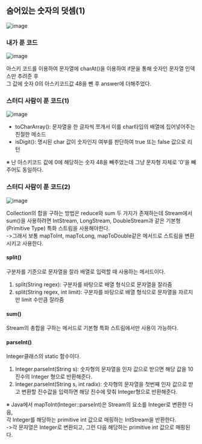 ## 숨어있는 숫자의 덧셈(1)           
![image](https://user-images.githubusercontent.com/122864238/223977034-1b220bd6-68e6-4a1c-afa4-f0388373a56e.png)    

### 내가 푼 코드
![image](https://user-images.githubusercontent.com/122864238/223977161-8254f545-3481-4b92-b832-853407cec85b.png)

아스키 코드를 이용하여 문자열에 charAt()을 이용하여 if문을 통해 숫자인 문자열 인덱스만 추려준 후             
그 값에 숫자 0의 아스키코드값 48을 뺀 후 answer에 더해주었다.

### 스터디 사람이 푼 코드(1)        
![image](https://user-images.githubusercontent.com/122864238/223979735-5ad4cdeb-fc8d-45d6-9eef-26268a462871.png)

- toCharArray(): 문자열을 한 글자씩 쪼개서 이를 char타입의 배열에 집어넣어주는 친절한 메소드
- isDigit(): 명시된 char 값이 숫자인지 여부를 판단하여 true 또는 false 값으로 리턴         

※ 난 아스키코드 값에 0에 해당하는 숫자 48을 빼주었는데 그냥 문자형 자체로 '0'을 빼주어도 동일하다.

### 스터디 사람이 푼 코드(2)
![image](https://user-images.githubusercontent.com/122864238/223986219-1f8758b8-3fb1-4a36-84b6-1d5a042c6d1c.png)

Collection의 합을 구하는 방법은 reduce와 sum 두 가지가 존재하는데
Stream에서 sum()을 사용하려면 IntStream, LongStream, DoubleStream과 같은 기본형
(Primitive Type) 특화 스트림을 사용해야한다.              
->그래서 보통 mapToInt, mapToLong, mapToDouble같은 메서드로 스트림을 변환시키고 
사용한다.

#### split()              
구분자를 기준으로 문자열을 잘라 배열로 입력할 때 사용하는 메서드이다.               
1. split(String regex): 구분자를 바탕으로 배열 형식으로 문자열을 잘라줌
2. split(String regex, int limit): 구분자를 바탕으로 배열 형식으로 문자열을 자르지만 limit 수만큼 잘라줌

#### sum()            
Stream의 총합을 구하는 메서드로 기본형 특화 스트림에서만 사용이 가능하다.          

#### parseInt()           
Integer클래스의 static 함수이다.
1. Integer.parseInt(String s): 숫자형의 문자열을 인자 값으로 받으면 해당 값을 
10진수의 Integer 형으로 반환해준다.
2. Integer.parseInt(String s, int radix): 숫자형의 문자열을 첫번째 인자 값으로 받고 변환할 
진수값을 입력하면 해당 진수에 맞춰 Integer형으로 반환해준다.       


※ Java에서 mapToInt(Integer::parseInt)은 Stream의 요소를 Integer로 변환한 다음,                   
각 Integer를 해당하는 primitive int 값으로 매핑하는 IntStream을 반환한다.         
->각 문자열은 Integer로 변환되고, 그런 다음 해당하는 primitive int 값으로 매핑된다.